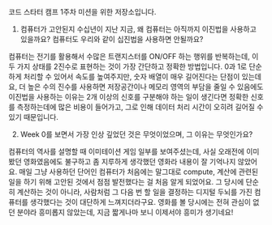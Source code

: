 코드 스타터 캠프 1주차 미션을 위한 저장소입니다.

1. 컴퓨터가 고안된지 수십년이 지난 지금, 왜 컴퓨터는 아직까지 이진법을 사용하고 있을까요? 컴퓨터도 우리와 같이 십진법을 사용하면 안될까요?

컴퓨터는 전기를 활용해서 수많은 트랜지스터를 ON/OFF 하는 행위를 반복하는데, 이 두 가지 상태를 2진수로 표현하는 것이 가장 간단하고 정확한 방법입니다. 
0과 1로 단순하게 처리할 수 있어서 속도를 높여주지만, 숫자 배열이 매우 길어진다는 단점이 있는데요, 더 높은 수의 진수를 사용하면 저장공간이나 메모리 영역의 부담을 줄일 수 있음에도 이진법을 사용하는 이유는 2개 이상의 신호를 구분해야 하는 일이 생긴다면 정확한 신호를 측정하는데에 많은 비용이 들어가고, 그로 인해 데이터 처리 시간이 오히려 길어질 수 있기 때문입니다.



2. Week 0를 보면서 가장 인상 깊었던 것은 무엇이었으며, 그 이유는 무엇인가요?

컴퓨터의 역사를 설명할 때 이미테이션 게임 일부를 보여주셨는데, 사실 오래전에 이미 봤던 영화였음에도 불구하고 좀 지루하게 생각했던 영화라 내용이 잘 기억나지 않았어요. 매일 그냥 사용하던 단어인 컴퓨터가 처음에는 말그대로 compute, 계산에 관련된 일을 하기 위해 고안된 것에서 점점 발전했다는 걸 처음 알게 되었어요. 그 당시에 단순히 계산하는 것이 아니라, 사람처럼 그 다음 번 할 일을 결정하는 디지털 두뇌를 가진 컴퓨터를 생각했다는 것이 대단하게 느껴지더라구요. 영화를 볼 당시에는 전혀 관심이 없던 분야라 흥미롭지 않았는데, 지금 짧게나마 보니 이제서야 흥미가 생기네요!

